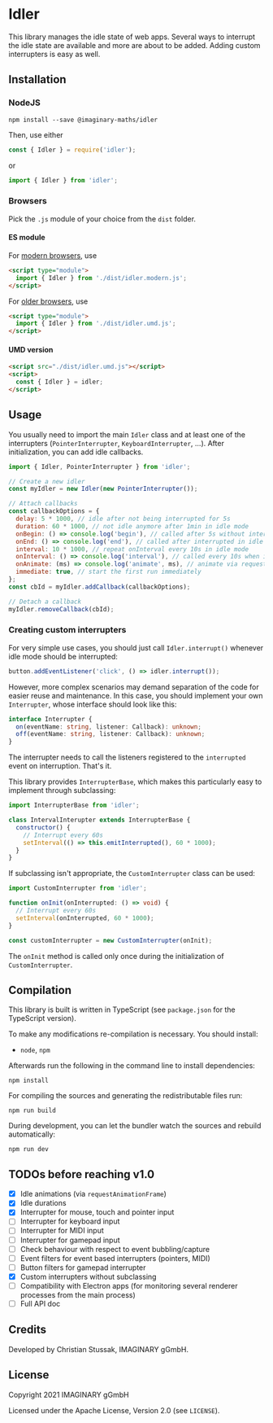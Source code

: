 # Idler

This library manages the idle state of web apps. Several ways to interrupt the idle state are available and more are
about to be added. Adding custom interrupters is easy as well.

## Installation

### NodeJS

```shell
npm install --save @imaginary-maths/idler
```

Then, use either

```js
const { Idler } = require('idler');
```

or

```js
import { Idler } from 'idler';
```

### Browsers

Pick the `.js` module of your choice from the `dist` folder.

#### ES module

For [modern browsers](https://github.com/developit/microbundle#-modern-mode-), use

```html
<script type="module">
  import { Idler } from './dist/idler.modern.js';
</script>
```

For [older browsers](https://github.com/developit/microbundle#-modern-mode-), use

```html
<script type="module">
  import { Idler } from './dist/idler.umd.js';
</script>
```

#### UMD version

```html
<script src="./dist/idler.umd.js"></script>
<script>
  const { Idler } = idler;
</script>
```

## Usage

You usually need to import the main `Idler` class and at least one of the interrupters (`PointerInterrupter`, `KeyboardInterrupter`, ...). After initialization, you can add idle callbacks.

```js
import { Idler, PointerInterrupter } from 'idler';

// Create a new idler
const myIdler = new Idler(new PointerInterrupter());

// Attach callbacks
const callbackOptions = {
  delay: 5 * 1000, // idle after not being interrupted for 5s
  duration: 60 * 1000, // not idle anymore after 1min in idle mode
  onBegin: () => console.log('begin'), // called after 5s without interruption
  onEnd: () => console.log('end'), // called after interrupted in idle mode
  interval: 10 * 1000, // repeat onInterval every 10s in idle mode
  onInterval: () => console.log('interval'), // called every 10s when in idle mode
  onAnimate: (ms) => console.log('animate', ms), // animate via requestAnimationFrame while in idle mode
  immediate: true, // start the first run immediately
};
const cbId = myIdler.addCallback(callbackOptions);

// Detach a callback
myIdler.removeCallback(cbId);
```

### Creating custom interrupters

For very simple use cases, you should just call `Idler.interrupt()` whenever idle mode should be interrupted:

```js
button.addEventListener('click', () => idler.interrupt());
```

However, more complex scenarios may demand separation of the code for easier reuse and maintenance. In this case, you should implement your own `Interrupter`, whose interface should look like this:

```typescript
interface Interrupter {
  on(eventName: string, listener: Callback): unknown;
  off(eventName: string, listener: Callback): unknown;
}
```

The interrupter needs to call the listeners registered to the `interrupted` event on interruption. That's it.

This library provides `InterrupterBase`, which makes this particularly easy to implement through subclassing:

```js
import InterrupterBase from 'idler';

class IntervalInterupter extends InterrupterBase {
  constructor() {
    // Interrupt every 60s
    setInterval(() => this.emitInterrupted(), 60 * 1000);
  }
}
```

If subclassing isn't appropriate, the `CustomInterrupter` class can be used:

```typescript
import CustomInterrupter from 'idler';

function onInit(onInterrupted: () => void) {
  // Interrupt every 60s
  setInterval(onInterrupted, 60 * 1000);
}

const customInterrupter = new CustomInterrupter(onInit);
```

The `onInit` method is called only once during the initialization of `CustomInterrupter`.

## Compilation

This library is built is written in TypeScript (see `package.json` for the TypeScript version).

To make any modifications re-compilation is necessary. You should install:

- `node`, `npm`

Afterwards run the following in the command line to install dependencies:

```shell
npm install
```

For compiling the sources and generating the redistributable files run:

```shell
npm run build
```

During development, you can let the bundler watch the sources and rebuild automatically:

```shell
npm run dev
```

## TODOs before reaching v1.0

- [x] Idle animations (via `requestAnimationFrame`)
- [x] Idle durations
- [x] Interrupter for mouse, touch and pointer input
- [ ] Interrupter for keyboard input
- [ ] Interrupter for MIDI input
- [ ] Interrupter for gamepad input
- [ ] Check behaviour with respect to event bubbling/capture
- [ ] Event filters for event based interrupters (pointers, MIDI)
- [ ] Button filters for gamepad interrupter
- [x] Custom interrupters without subclassing
- [ ] Compatibility with Electron apps (for monitoring several renderer processes from the main process)
- [ ] Full API doc

## Credits

Developed by Christian Stussak, IMAGINARY gGmbH.

## License

Copyright 2021 IMAGINARY gGmbH

Licensed under the Apache License, Version 2.0 (see `LICENSE`).
